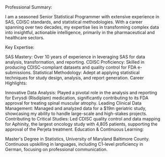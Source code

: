 Professional Summary:

I am a seasoned Senior Statistical Programmer with extensive experience in SAS, CDISC standards, and statistical methodologies. With a career spanning over two decades, my expertise lies in transforming complex data into insightful, actionable intelligence, primarily in the pharmaceutical and healthcare sectors.

Key Expertise:

SAS Mastery: Over 10 years of experience in leveraging SAS for data analysis, transformation, and reporting.
CDISC Proficiency: Skilled in producing CDISC-compliant datasets and quality control for FDA e-submissions.
Statistical Methodology: Adept at applying statistical techniques for study design, analysis, and report generation.
Career Highlights:

Innovative Data Analysis: Played a pivotal role in the analysis and reporting for Evrysdi (Risdiplam) medication, significantly contributing to its FDA approval for treating spinal muscular atrophy.
Leading Clinical Data Management: Managed and analyzed data for a $19m geriatric study, showcasing my ability to handle large-scale and high-stakes projects.
Contributing to Critical Studies: Led CDISC quality control and data mapping for Aphinity, the largest oncology study with 4,805 patients, supporting the approval of the Perjeta treatment.
Education & Continuous Learning:

Master's Degree in Statistics, University of Maryland Baltimore County.
Continuous upskilling in languages, including C1-level proficiency in German, focusing on professional communication.

<!--
### Hi there 👋
**alexsafronov/alexsafronov** is a ✨ _special_ ✨ repository because its `README.md` (this file) appears on your GitHub profile.

Here are some ideas to get you started:

- 🔭 I’m currently working on ...
- 🌱 I’m currently learning ...
- 👯 I’m looking to collaborate on ...
- 🤔 I’m looking for help with ...
- 💬 Ask me about ...
- 📫 How to reach me: ...
- 😄 Pronouns: ...
- ⚡ Fun fact: ...
-->
